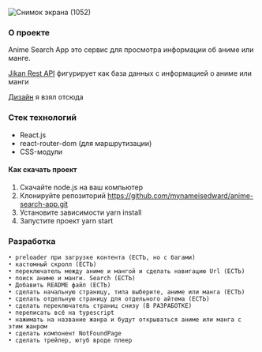 
![Снимок экрана (1052)](https://github.com/mynameisedward/anime-search-app/assets/145203214/d5956345-1482-4009-ae5f-f8635b5e8e5c)

### О проекте

Anime Search App это сервис для просмотра информации об аниме или манге.



[Jikan Rest API](https://docs.api.jikan.moe/#section/Information) фигурирует как база данных с информацией о аниме или манги

[Дизайн](https://www.figma.com/file/Uw58rYWDpUS3GHUkehuyd5/Anime-DB-(Community)?type=design&node-id=0-1&mode=design&t=kElP5rsGFx9TEODG-0) я взял отсюда 


### Стек технологий

- React.js
- react-router-dom (для маршрутизации)    
- CSS-модули


#### Как скачать проект

1. Скачайте node.js на ваш компьютер
2. Клонируйте репозиторий https://github.com/mynameisedward/anime-search-app.git
3. Установите зависимости yarn install
4. Запустите проект yarn start


### Разработка
    • preloader при загрузке контента (ЕСТЬ, но с багами)
    • кастомный скролл (ЕСТЬ)
    • переключатель между аниме и мангой и сделать навигацию Url (ЕСТЬ)
    • поиск аниме и манги. Search (ЕСТЬ)
    • Добавить README файл (ЕСТЬ)
    • сделать начальную страницу, типа выберите, аниме или манга (ЕСТЬ)
    • сделать отдельную страницу для отдельного айтема (ЕСТЬ)
    • сделать переключатель страниц снизу (В РАЗРАБОТКЕ)
    • переписать всё на typescript
    • нажимать на название жанра и будут открываться аниме или манга с этим жанром
    • сделать компонент NotFoundPage
    • сделать трейлер, ютуб вроде плеер
